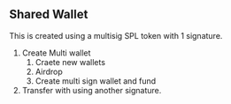 ## Shared Wallet
This is created using a multisig SPL token with 1 signature.
1. Create Multi wallet
   1. Craete new wallets
   2. Airdrop
   3. Create multi sign wallet and fund
2. Transfer with using another signature.